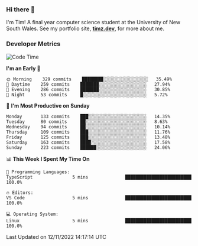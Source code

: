 ### Hi there 👋

I'm Tim! A final year computer science student at the University of New South
Wales. See my portfolio site, <strong><a href="https://timz.dev">timz.dev</a></strong>,
for more about me.

### Developer Metrics

<!-- [![Top Languages](https://github-readme-stats.vercel.app/api/wakatime?username=Tymotex&langs_count=5&custom_title=Top%205%20Languages&hide=Other&theme=material-palenight)](https://github.com/anuraghazra/github-readme-stats) -->

<!--START_SECTION:waka-->
![Code Time](http://img.shields.io/badge/Code%20Time-1%2C104%20hrs%209%20mins-blue)

**I'm an Early 🐤** 

```text
🌞 Morning    329 commits    ████████░░░░░░░░░░░░░░░░░   35.49% 
🌆 Daytime    259 commits    ███████░░░░░░░░░░░░░░░░░░   27.94% 
🌃 Evening    286 commits    ███████░░░░░░░░░░░░░░░░░░   30.85% 
🌙 Night      53 commits     █░░░░░░░░░░░░░░░░░░░░░░░░   5.72%

```
📅 **I'm Most Productive on Sunday** 

```text
Monday       133 commits    ███░░░░░░░░░░░░░░░░░░░░░░   14.35% 
Tuesday      80 commits     ██░░░░░░░░░░░░░░░░░░░░░░░   8.63% 
Wednesday    94 commits     ██░░░░░░░░░░░░░░░░░░░░░░░   10.14% 
Thursday     109 commits    ███░░░░░░░░░░░░░░░░░░░░░░   11.76% 
Friday       125 commits    ███░░░░░░░░░░░░░░░░░░░░░░   13.48% 
Saturday     163 commits    ████░░░░░░░░░░░░░░░░░░░░░   17.58% 
Sunday       223 commits    ██████░░░░░░░░░░░░░░░░░░░   24.06%

```


📊 **This Week I Spent My Time On** 

```text
💬 Programming Languages: 
TypeScript               5 mins              █████████████████████████   100.0%

🔥 Editors: 
VS Code                  5 mins              █████████████████████████   100.0%

💻 Operating System: 
Linux                    5 mins              █████████████████████████   100.0%

```


 Last Updated on 12/11/2022 14:17:14 UTC
<!--END_SECTION:waka-->

<!-- [![Tymotex's GitHub stats](https://github-readme-stats.vercel.app/api?username=Tymotex)](https://github.com/anuraghazra/github-readme-stats) -->
